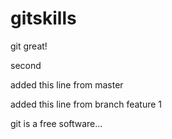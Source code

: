 # gitskills



git great!


second



added this line from master

added this line from branch feature 1

git is a free software...

